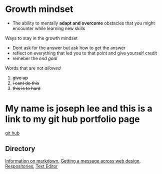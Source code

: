 
# Growth mindset
- The ability to mentally **adapt and overcome** obstacles that you might encounter while learning new skills


Ways to stay in the growth mindset 
- Dont ask for the answer but ask how to get the answer 
- reflect on everything that led you to that point and give yourself credit
- remeber the *end goal* 


Words that are not *allowed* 
1. ~~give up~~
2. ~~i cant do this~~
3. ~~this is to hard~~

# My name is joseph lee and this is a link to my git hub portfolio page
[git hub](https://github.com/josephlee3454/learning-journal)
## Directory
[Information on markdown](https://josephlee3454.github.io/learning-journal/learningmarkdown), [Getting a message across web design](https://josephlee3454.github.io/learning-journal/message), [Respositories](https://josephlee3454.github.io/learning-journal/remote), [Text Editor](https://josephlee3454.github.io/learning-journal/texteditor)



